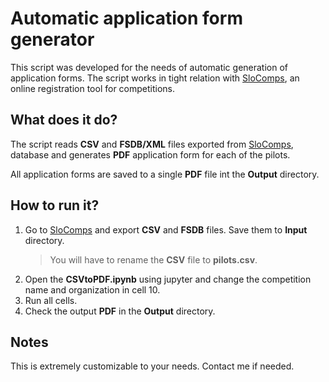 # Automatic application form generator
This script was developed for the needs of automatic generation of application forms. The script works in tight relation with [SloComps](https://comps.sffa.org), an online registration tool for competitions.

## What does it do?
The script reads **CSV** and **FSDB/XML** files exported from [SloComps](https://comps.sffa.org), database and generates **PDF** application form for each of the pilots.

All application forms are saved to a single **PDF** file int the **Output** directory.

## How to run it?

 1. Go to [SloComps](https://comps.sffa.org) and export **CSV** and **FSDB** files. Save them to **Input** directory.
	> You will have to rename the **CSV** file to **pilots.csv**.
 2. Open the **CSVtoPDF.ipynb** using jupyter and change the competition name and organization in cell 10.
 3. Run all cells.
 4. Check the output **PDF** in the **Output** directory.

## Notes
This is extremely customizable to your needs. Contact me if needed.
